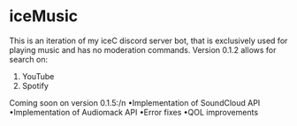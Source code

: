 # iceMusic
This is an iteration of my iceC discord server bot, that is exclusively used for playing music and has no moderation commands.
Version 0.1.2 allows for search on:
1. YouTube
2. Spotify

Coming soon on version 0.1.5:/n
•Implementation of SoundCloud API
•Implementation of Audiomack API
•Error fixes
•QOL improvements